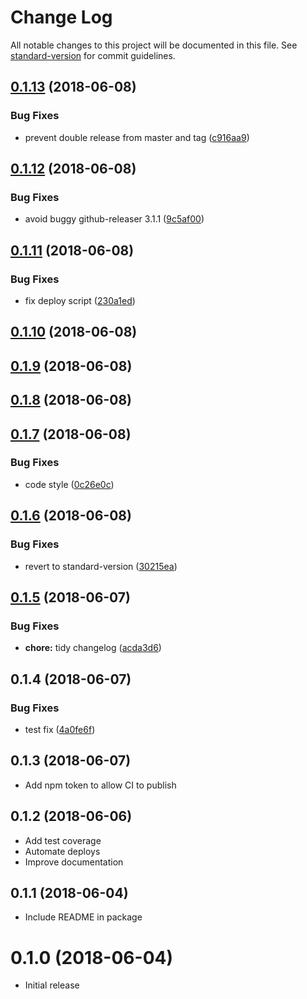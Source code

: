 # Change Log

All notable changes to this project will be documented in this file. See [standard-version](https://github.com/conventional-changelog/standard-version) for commit guidelines.

<a name="0.1.13"></a>
## [0.1.13](https://github.com/aaronjameslang/survey-monkey-streams/compare/v0.1.12...v0.1.13) (2018-06-08)


### Bug Fixes

* prevent double release from master and tag ([c916aa9](https://github.com/aaronjameslang/survey-monkey-streams/commit/c916aa9))



<a name="0.1.12"></a>
## [0.1.12](https://github.com/aaronjameslang/survey-monkey-streams/compare/v0.1.11...v0.1.12) (2018-06-08)


### Bug Fixes

* avoid buggy github-releaser 3.1.1 ([9c5af00](https://github.com/aaronjameslang/survey-monkey-streams/commit/9c5af00))



<a name="0.1.11"></a>
## [0.1.11](https://github.com/aaronjameslang/survey-monkey-streams/compare/v0.1.10...v0.1.11) (2018-06-08)


### Bug Fixes

* fix deploy script ([230a1ed](https://github.com/aaronjameslang/survey-monkey-streams/commit/230a1ed))



<a name="0.1.10"></a>
## [0.1.10](https://github.com/aaronjameslang/survey-monkey-streams/compare/v0.1.9...v0.1.10) (2018-06-08)



<a name="0.1.9"></a>
## [0.1.9](https://github.com/aaronjameslang/survey-monkey-streams/compare/v0.1.8...v0.1.9) (2018-06-08)



<a name="0.1.8"></a>
## [0.1.8](https://github.com/aaronjameslang/survey-monkey-streams/compare/v0.1.7...v0.1.8) (2018-06-08)



<a name="0.1.7"></a>
## [0.1.7](https://github.com/aaronjameslang/survey-monkey-streams/compare/v0.1.6...v0.1.7) (2018-06-08)


### Bug Fixes

* code style ([0c26e0c](https://github.com/aaronjameslang/survey-monkey-streams/commit/0c26e0c))



<a name="0.1.6"></a>
## [0.1.6](https://github.com/aaronjameslang/survey-monkey-streams/compare/v0.1.5...v0.1.6) (2018-06-08)


### Bug Fixes

* revert to standard-version ([30215ea](https://github.com/aaronjameslang/survey-monkey-streams/commit/30215ea))



<a name="0.1.5"></a>
## [0.1.5](https://github.com/aaronjameslang/survey-monkey-streams/compare/v0.1.4...v0.1.5) (2018-06-07)


### Bug Fixes

* **chore:** tidy changelog ([acda3d6](https://github.com/aaronjameslang/survey-monkey-streams/commit/acda3d6))



<a name="0.1.4"></a>
## 0.1.4 (2018-06-07)


### Bug Fixes

* test fix ([4a0fe6f](https://github.com/aaronjameslang/survey-monkey-streams/commit/4a0fe6f))



<a name="0.1.3"></a>
## 0.1.3 (2018-06-07)

* Add npm token to allow CI to publish

<a name="0.1.2"></a>
## 0.1.2 (2018-06-06)

* Add test coverage
* Automate deploys
* Improve documentation

<a name="0.1.1"></a>
## 0.1.1 (2018-06-04)

* Include README in package

<a name="0.1.0"></a>
# 0.1.0 (2018-06-04)

* Initial release
